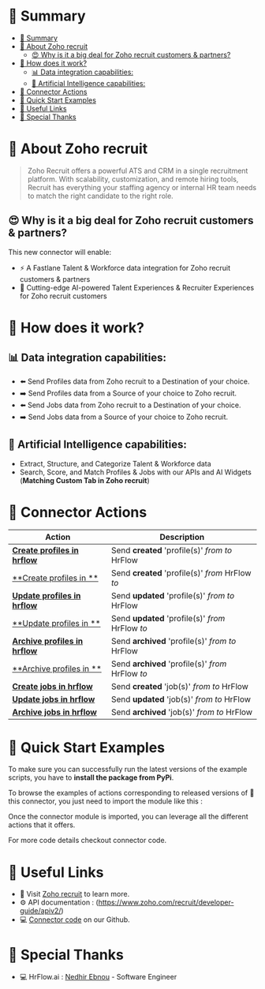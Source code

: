 # 📖 Summary
- [📖 Summary](#📖-summary)
- [💼 About Zoho recruit](#💼-about-zoho-recruit)
  - [😍 Why is it a big deal for Zoho recruit customers & partners?](#😍-why-is-it-a-big-deal-for-zoho-recruit-customers--partners)
- [🔧 How does it work?](#🔧-how-does-it-work)
  - [📊 Data integration capabilities:](#📊-data-integration-capabilities)
  - [🧠 Artificial Intelligence capabilities:](#🧠-artificial-intelligence-capabilities)
- [🔌 Connector Actions](#🔌-connector-actions)
- [💍 Quick Start Examples](#💍-quick-start-examples)
- [🔗 Useful Links](#🔗-useful-links)
- [👏 Special Thanks](#👏-special-thanks)


# 💼 About Zoho recruit

> Zoho Recruit offers a powerful ATS and CRM in a single recruitment platform. With scalability, customization, and remote hiring tools, Recruit has everything your staffing agency or internal HR team needs to match the right candidate to the right role.


## 😍 Why is it a big deal for Zoho recruit customers & partners?

This new connector will enable:
- ⚡ A Fastlane Talent & Workforce data integration for Zoho recruit customers & partners
- 🤖 Cutting-edge AI-powered Talent Experiences & Recruiter Experiences for Zoho recruit customers

#  🔧 How does it work?
## 📊 Data integration capabilities:
- ⬅️ Send Profiles data from Zoho recruit to a Destination of your choice.
- ➡️ Send Profiles data from a Source of your choice to Zoho recruit.
- ⬅️ Send Jobs data from Zoho recruit to a Destination of your choice.
- ➡️ Send Jobs data from a Source of your choice to Zoho recruit.


## 🧠 Artificial Intelligence capabilities:
- Extract, Structure, and Categorize Talent & Workforce data
- Search, Score, and Match Profiles & Jobs with our APIs and AI Widgets (**Matching Custom Tab in Zoho recruit**)


# 🔌 Connector Actions
<p align="center">

| Action | Description |
| ------- | ----------- |
| [**Create profiles in hrflow**](docs/create_profiles_in_hrflow.md) | Send **created** 'profile(s)' _from_  _to_ HrFlow |
| [**Create profiles in **](docs/create_profiles_in_.md) | Send **created** 'profile(s)' _from_ HrFlow _to_  |
| [**Update profiles in hrflow**](docs/update_profiles_in_hrflow.md) | Send **updated** 'profile(s)' _from_  _to_ HrFlow |
| [**Update profiles in **](docs/update_profiles_in_.md) | Send **updated** 'profile(s)' _from_ HrFlow _to_  |
| [**Archive profiles in hrflow**](docs/archive_profiles_in_hrflow.md) | Send **archived** 'profile(s)' _from_  _to_ HrFlow |
| [**Archive profiles in **](docs/archive_profiles_in_.md) | Send **archived** 'profile(s)' _from_ HrFlow _to_  |
| [**Create jobs in hrflow**](docs/create_jobs_in_hrflow.md) | Send **created** 'job(s)' _from_  _to_ HrFlow |
| [**Update jobs in hrflow**](docs/update_jobs_in_hrflow.md) | Send **updated** 'job(s)' _from_  _to_ HrFlow |
| [**Archive jobs in hrflow**](docs/archive_jobs_in_hrflow.md) | Send **archived** 'job(s)' _from_  _to_ HrFlow |


</p>


# 💍 Quick Start Examples

To make sure you can successfully run the latest versions of the example scripts, you have to **install the package from PyPi**.


To browse the examples of actions corresponding to released versions of 🤗 this connector, you just need to import the module like this :


Once the connector module is imported, you can leverage all the different actions that it offers.

For more code details checkout connector code.


# 🔗 Useful Links

- 📄 Visit [Zoho recruit](https://zoho.com/recruit/) to learn more.
- ⚙️ API documentation : (https://www.zoho.com/recruit/developer-guide/apiv2/)
- 💻 [Connector code](https://github.com/Riminder/hrflow-connectors/tree/master/src/hrflow_connectors/v2/connectors/zohorecruit) on our Github.


# 👏 Special Thanks
- 💻 HrFlow.ai :  [Nedhir Ebnou](https://github.com/itsnedhir) - Software Engineer
